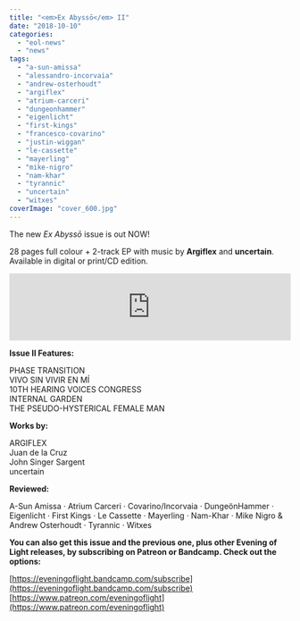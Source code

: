 ```yaml
---
title: "<em>Ex Abyssō</em> II"
date: "2018-10-10"
categories: 
  - "eol-news"
  - "news"
tags: 
  - "a-sun-amissa"
  - "alessandro-incorvaia"
  - "andrew-osterhoudt"
  - "argiflex"
  - "atrium-carceri"
  - "dungeonhammer"
  - "eigenlicht"
  - "first-kings"
  - "francesco-covarino"
  - "justin-wiggan"
  - "le-cassette"
  - "mayerling"
  - "mike-nigro"
  - "nam-khar"
  - "tyrannic"
  - "uncertain"
  - "witxes"
coverImage: "cover_600.jpg"
---
```


The new _Ex Abyssō_ issue is out NOW!

28 pages full colour + 2-track EP with music by **Argiflex** and **uncertain**. Available in digital or print/CD edition.

<iframe style="border: 0; width: 100%; height: 120px;" src="https://bandcamp.com/EmbeddedPlayer/album=1380361354/size=large/bgcol=333333/linkcol=ffffff/tracklist=false/artwork=small/transparent=true/" seamless=""><a href="http://eveningoflight.bandcamp.com/album/ex-abyss-ii">Ex Abyssō II by Evening of Light</a></iframe>

**Issue II Features:**

PHASE TRANSITION  
VIVO SIN VIVIR EN MÍ  
10TH HEARING VOICES CONGRESS  
INTERNAL GARDEN  
THE PSEUDO-HYSTERICAL FEMALE MAN

**Works by:**

ARGIFLEX  
Juan de la Cruz  
John Singer Sargent  
uncertain

**Reviewed:**

A-Sun Amissa · Atrium Carceri · Covarino/Incorvaia · DungeönHammer · Eigenlicht · First Kings · Le Cassette · Mayerling · Nam-Khar · Mike Nigro & Andrew Osterhoudt · Tyrannic · Witxes

**You can also get this issue and the previous one, plus other Evening of Light releases, by subscribing on Patreon or Bandcamp. Check out the options:**

[https://eveningoflight.bandcamp.com/subscribe](https://eveningoflight.bandcamp.com/subscribe)  
[https://www.patreon.com/eveningoflight](https://www.patreon.com/eveningoflight)
